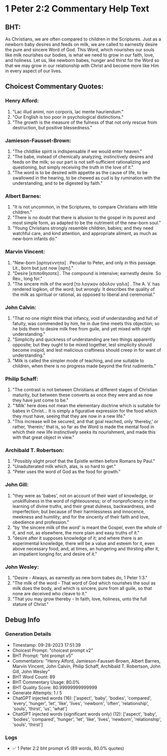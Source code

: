 # 1 Peter 2:2 Commentary Help Text

## BHT:
As Christians, we are often compared to children in the Scriptures. Just as a newborn baby desires and feeds on milk, we are called to earnestly desire the pure and sincere Word of God. This Word, which nourishes our souls like milk nourishes our bodies, is what we need to grow in our faith, love, and holiness. Let us, like newborn babes, hunger and thirst for the Word so that we may grow in our relationship with Christ and become more like Him in every aspect of our lives.

## Choicest Commentary Quotes:
### Henry Alford:
1. "Lac illud animi, non corporis, lac mente hauriendum."
2. "Our English is too poor in psychological distinctions."
3. "The growth is the measure of the fulness of that not only rescue from destruction, but positive blessedness."

### Jamieson-Fausset-Brown:
1. "The childlike spirit is indispensable if we would enter heaven."
2. "The babe, instead of chemically analyzing, instinctively desires and feeds on the milk; so our part is not self-sufficient rationalizing and questioning, but simply receiving the truth in the love of it."
3. "The word is to be desired with appetite as the cause of life, to be swallowed in the hearing, to be chewed as cud is by rumination with the understanding, and to be digested by faith."

### Albert Barnes:
1. "It is not uncommon, in the Scriptures, to compare Christians with little children."
2. "There is no doubt that there is allusion to the gospel in its purest and most simple form, as adapted to be the nutriment of the new-born soul."
3. "Young Christians strongly resemble children, babies; and they need watchful care, and kind attention, and appropriate aliment, as much as new-born infants do."

### Marvin Vincent:
1. "New-born [αρτιγεννητα] . Peculiar to Peter, and only in this passage. Lit., born but just now [αρτι]."
2. "Desire [επιποθησατε] . The compound is intensive; earnestly desire. So Rev., long for."
3. "The sincere milk of the word [το λογικον αδολον γαλα] . The A. V. has rendered logikon, of the word; but wrongly. It describes the quality of the milk as spiritual or rational, as opposed to liberal and ceremonial."

### John Calvin:
1. "That no one might think that infancy, void of understanding and full of fatuity, was commended by him, he in due time meets this objection; so he bids them to desire milk free from guile, and yet mixed with right understanding."
2. "Simplicity and quickness of understanding are two things apparently opposite; but they ought to be mixed together, lest simplicity should become insipid, and lest malicious craftiness should creep in for want of understanding."
3. "Milk is called the simpler mode of teaching, and one suitable to children, when there is no progress made beyond the first rudiments."

### Philip Schaff:
1. "The contrast is not between Christians at different stages of Christian maturity, but between these converts as once they were and as now they have just come to be."
2. "'Milk' here does not mean the elementary doctrine which is suitable for babes in Christ... It is simply a figurative expression for the food which they must have, seeing that they are now in a new life."
3. "This increase will be secured, and that goal reached, only ‘thereby,’ or rather, ‘therein;’ that is, so far as the Word is made the mental food in which their new life instinctively seeks its nourishment, and made this with that great object in view."

### Archibald T. Robertson:
1. "Possibly slight proof that the Epistle written before Romans by Paul."
2. "Unadulterated milk which, alas, is so hard to get."
3. "Peter uses the word of God as the food for growth."

### John Gill:
1. "they were as 'babes', not on account of their want of knowledge, or unskilfulness in the word of righteousness; or of nonproficiency in the learning of divine truths, and their great dulness, backwardness, and imperfection; but because of their harmlessness and innocence, meekness and humility; and for the sincerity of their faith and love, obedience and profession."
2. "by 'the sincere milk of the word' is meant the Gospel, even the whole of it, and not, as elsewhere, the more plain and easy truths of it."
3. "desire after it supposes knowledge of it; and where there is an experimental knowledge, there will be a value and esteem for it, even above necessary food, and, at times, an hungering and thirsting after it, an impatient longing for, and desire of it."

### John Wesley:
1. "Desire - Always, as earnestly as new born babes do, 1 Peter 1:3."
2. "The milk of the word - That word of God which nourishes the soul as milk does the body, and which is sincere, pure from all guile, so that none are deceived who cleave to it."
3. "That you may grow thereby - In faith, love, holiness, unto the full stature of Christ."


## Debug Info
### Generation Details
- Timestamp: 09-28-2023 17:51:39
- Choicest Prompt: "choicest prompt v2"
- BHT Prompt: "bht prompt v5"
- Commentators: "Henry Alford, Jamieson-Fausset-Brown, Albert Barnes, Marvin Vincent, John Calvin, Philip Schaff, Archibald T. Robertson, John Gill, John Wesley"
- BHT Word Count: 89
- BHT Commentary Usage: 80.0%
- BHT Quality Score: 80.99999999999999
- Generate Attempts: 1 / 5
- ChatGPT injected words (16):
	['aspect', 'baby', 'bodies', 'compared', 'every', 'hunger', 'let', 'like', 'lives', 'newborn', 'often', 'relationship', 'souls', 'thirst', 'us', 'what']
- ChatGPT injected words (significant words only) (12):
	['aspect', 'baby', 'bodies', 'compared', 'hunger', 'let', 'like', 'lives', 'newborn', 'relationship', 'souls', 'thirst']

### Logs
- ✅ 1 Peter 2:2 bht prompt v5 (89 words, 80.0% quotes)